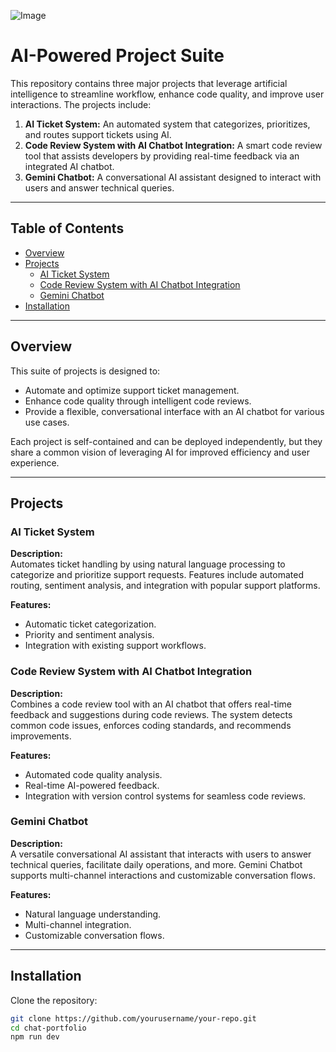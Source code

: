 
![Image](https://github.com/user-attachments/assets/7d786d7a-057e-4d5a-83af-32af60e3f093)

# AI-Powered Project Suite

This repository contains three major projects that leverage artificial intelligence to streamline workflow, enhance code quality, and improve user interactions. The projects include:

1. **AI Ticket System:** An automated system that categorizes, prioritizes, and routes support tickets using AI.
2. **Code Review System with AI Chatbot Integration:** A smart code review tool that assists developers by providing real-time feedback via an integrated AI chatbot.
3. **Gemini Chatbot:** A conversational AI assistant designed to interact with users and answer technical queries.

---

## Table of Contents

- [Overview](#overview)
- [Projects](#projects)
  - [AI Ticket System](#ai-ticket-system)
  - [Code Review System with AI Chatbot Integration](#code-review-system-with-ai-chatbot-integration)
  - [Gemini Chatbot](#gemini-chatbot)
- [Installation](#installation)

---

## Overview

This suite of projects is designed to:
- Automate and optimize support ticket management.
- Enhance code quality through intelligent code reviews.
- Provide a flexible, conversational interface with an AI chatbot for various use cases.

Each project is self-contained and can be deployed independently, but they share a common vision of leveraging AI for improved efficiency and user experience.

---

## Projects

### AI Ticket System

**Description:**  
Automates ticket handling by using natural language processing to categorize and prioritize support requests. Features include automated routing, sentiment analysis, and integration with popular support platforms.

**Features:**
- Automatic ticket categorization.
- Priority and sentiment analysis.
- Integration with existing support workflows.

### Code Review System with AI Chatbot Integration

**Description:**  
Combines a code review tool with an AI chatbot that offers real-time feedback and suggestions during code reviews. The system detects common code issues, enforces coding standards, and recommends improvements.

**Features:**
- Automated code quality analysis.
- Real-time AI-powered feedback.
- Integration with version control systems for seamless code reviews.

### Gemini Chatbot

**Description:**  
A versatile conversational AI assistant that interacts with users to answer technical queries, facilitate daily operations, and more. Gemini Chatbot supports multi-channel interactions and customizable conversation flows.

**Features:**
- Natural language understanding.
- Multi-channel integration.
- Customizable conversation flows.

---

## Installation

Clone the repository:

```bash
git clone https://github.com/yourusername/your-repo.git
cd chat-portfolio
npm run dev

